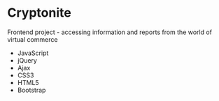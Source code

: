 # Cryptonite
<p>Frontend project - accessing information and reports from the world of virtual commerce</p>

<ul>
  <li>JavaScript</li>
  <li>jQuery</li>
  <li>Ajax</li>
  <li>CSS3</li>
  <li>HTML5</li>
  <li>Bootstrap</li>
</ul>
